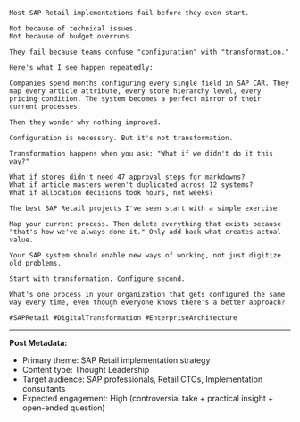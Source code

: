 ```
Most SAP Retail implementations fail before they even start.

Not because of technical issues.
Not because of budget overruns.

They fail because teams confuse "configuration" with "transformation."

Here's what I see happen repeatedly:

Companies spend months configuring every single field in SAP CAR. They map every article attribute, every store hierarchy level, every pricing condition. The system becomes a perfect mirror of their current processes.

Then they wonder why nothing improved.

Configuration is necessary. But it's not transformation.

Transformation happens when you ask: "What if we didn't do it this way?"

What if stores didn't need 47 approval steps for markdowns?
What if article masters weren't duplicated across 12 systems?
What if allocation decisions took hours, not weeks?

The best SAP Retail projects I've seen start with a simple exercise:

Map your current process. Then delete everything that exists because "that's how we've always done it." Only add back what creates actual value.

Your SAP system should enable new ways of working, not just digitize old problems.

Start with transformation. Configure second.

What's one process in your organization that gets configured the same way every time, even though everyone knows there's a better approach?

#SAPRetail #DigitalTransformation #EnterpriseArchitecture
```

---
**Post Metadata:**
- Primary theme: SAP Retail implementation strategy
- Content type: Thought Leadership
- Target audience: SAP professionals, Retail CTOs, Implementation consultants
- Expected engagement: High (controversial take + practical insight + open-ended question)